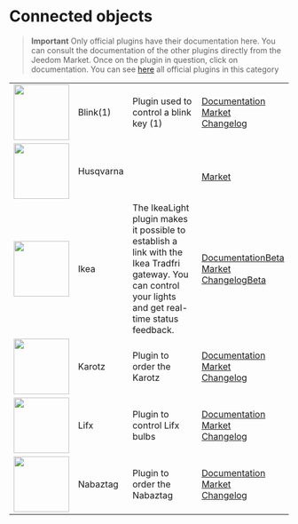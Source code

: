 
# Connected objects


>**Important**
>Only official plugins have their documentation here. You can consult the documentation of the other plugins directly from the Jeedom Market. Once on the plugin in question, click on documentation.
>You can see [here](https://market.jeedom.com/index.php?v=d&p=market&type=plugin&categorie=devicecommunication) all official plugins in this category


| | | | |
|--- | --- | --- | ---|
|<img src="blink1/blink1_icon.png" class="pluginLogo" width="100" />|Blink(1)|Plugin used to control a blink key (1)|[Documentation](blink1/index.md)<br/>[Market](https://market.jeedom.com/index.php?v=d&p=market_display&id=1244)<br/>[Changelog](blink1/changelog.md)|
|<img src="husqvarna/husqvarna_icon.png" class="pluginLogo" width="100" />|Husqvarna||<br/>[Market](https://market.jeedom.com/index.php?v=d&p=market_display&id=3101)|
|<img src="ikealight/ikealight_icon.png" class="pluginLogo" width="100" />|Ikea|The IkeaLight plugin makes it possible to establish a link with the Ikea Tradfri gateway. You can control your lights and get real-time status feedback.|[Documentation](ikealight/index.md)[Beta](ikealight/beta/index.md)<br/>[Market](https://market.jeedom.com/index.php?v=d&p=market_display&id=3039)<br/>[Changelog](ikealight/changelog.md)[Beta](ikealight/beta/changelog.md)|
|<img src="karotz/karotz_icon.png" class="pluginLogo" width="100" />|Karotz|Plugin to order the Karotz|[Documentation](karotz/index.md)<br/>[Market](https://market.jeedom.com/index.php?v=d&p=market_display&id=148)<br/>[Changelog](karotz/changelog.md)|
|<img src="lifx/lifx_icon.png" class="pluginLogo" width="100" />|Lifx|Plugin to control Lifx bulbs|[Documentation](lifx/index.md)<br/>[Market](https://market.jeedom.com/index.php?v=d&p=market_display&id=2070)<br/>[Changelog](lifx/changelog.md)|
|<img src="nabaztag/nabaztag_icon.png" class="pluginLogo" width="100" />|Nabaztag|Plugin to order the Nabaztag|[Documentation](nabaztag/index.md)<br/>[Market](https://market.jeedom.com/index.php?v=d&p=market_display&id=151)<br/>[Changelog](nabaztag/changelog.md)|
